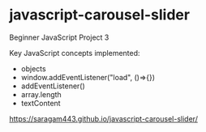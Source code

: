 # javascript-carousel-slider

Beginner JavaScript Project 3

Key JavaScript concepts implemented:
* objects
* window.addEventListener("load", ()=>{})
* addEventListener()
* array.length
* textContent

https://saragam443.github.io/javascript-carousel-slider/
